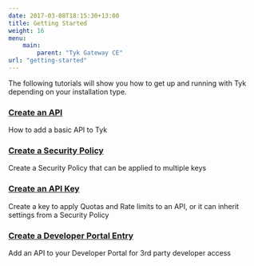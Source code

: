 ```yaml
--- 
date: 2017-03-08T18:15:30+13:00
title: Getting Started
weight: 16
menu:
    main:
        parent: "Tyk Gateway CE"
url: "getting-started"
---
```


The following tutorials will show you how to get up and running with Tyk depending on your installation type. 

### [Create an API](/docs/getting-started/tutorials/create-api/)

How to add a basic API to Tyk

### [Create a Security Policy](/docs/getting-started/tutorials/create-security-policy/)

Create a Security Policy that can be applied to multiple keys

### [Create an API Key](/docs/getting-started/tutorials/create-api-key/)

Create a key to apply Quotas and Rate limits to an API, or it can inherit settings from a Security Policy

### [Create a Developer Portal Entry](/docs/getting-started/tutorials/create-portal-entry/)

Add an API to your Developer Portal for 3rd party developer access
